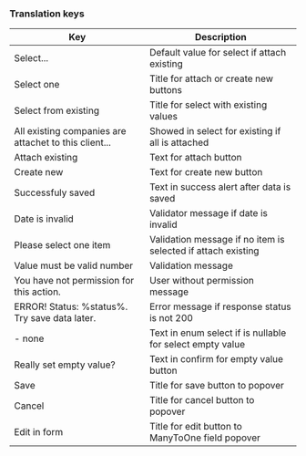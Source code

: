 ### Translation keys

| Key                                                   | Description                                                  |
|-------------------------------------------------------|--------------------------------------------------------------|
| Select...                                             | Default value for select if attach existing                  |
| Select one                                            | Title for attach or create new buttons                       |
| Select from existing                                  | Title for select with existing values                        |
| All existing companies are attachet to this client... | Showed in select for existing if all is attached             |
| Attach existing                                       | Text for attach button                                       | 
| Create new                                            | Text for create new button                                   |
| Successfuly saved                                     | Text in success alert after data is saved                    |
| Date is invalid                                       | Validator message if date is invalid                         |
| Please select one item                                | Validation message if no item is selected if attach existing |
| Value must be valid number                            | Validation message                                           |
| You have not permission for this action.              | User without permission message                              |
| ERROR! Status: %status%. Try save data later.         | Error message if response status is not 200                  |
| - none                                                | Text in enum select if is nullable for select empty value    |
| Really set empty value?                               | Text in confirm for empty value button                       |
| Save                                                  | Title for save button to popover                             |
| Cancel                                                | Title for cancel button to popover                           |
| Edit in form                                          | Title for edit button to ManyToOne field popover             |
